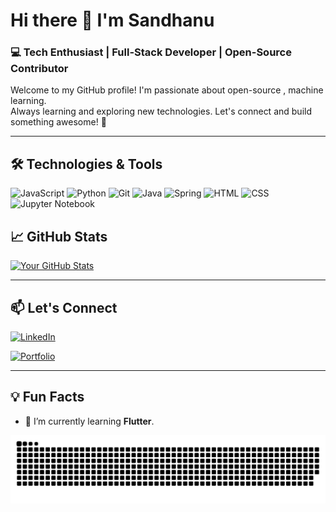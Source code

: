 # Hi there 👋 I'm Sandhanu

### 💻 Tech Enthusiast | Full-Stack Developer | Open-Source Contributor

Welcome to my GitHub profile! I'm passionate about  open-source , machine learning.  
Always learning and exploring new technologies. Let's connect and build something awesome! 🚀

---

## 🛠️ Technologies & Tools

![JavaScript](https://img.shields.io/badge/JavaScript-F7DF1E?style=for-the-badge&logo=javascript&logoColor=black)
![Python](https://img.shields.io/badge/Python-3776AB?style=for-the-badge&logo=python&logoColor=white)
![Git](https://img.shields.io/badge/Git-F05032?style=for-the-badge&logo=git&logoColor=white)
![Java](https://img.shields.io/badge/Java-ED8B00?style=for-the-badge&logo=openjdk&logoColor=white)
![Spring](https://img.shields.io/badge/Spring-6DB33F?style=for-the-badge&logo=spring&logoColor=white)
![HTML](https://img.shields.io/badge/HTML-E34F26?style=for-the-badge&logo=html5&logoColor=white)
![CSS](https://img.shields.io/badge/CSS-1572B6?style=for-the-badge&logo=css3&logoColor=white)
![Jupyter Notebook](https://img.shields.io/badge/Jupyter-F37626?style=for-the-badge&logo=jupyter&logoColor=white)

## 📈 GitHub Stats

[![Your GitHub Stats](https://github-readme-stats.vercel.app/api?username=SandhanuDulmeth&show_icons=true&theme=radical)](https://github.com/SandhanuDulmeth)  


---


## 📫 Let's Connect

[![LinkedIn](https://img.shields.io/badge/LinkedIn-0077B5?logo=linkedin&logoColor=white)](https://linkedin.com/in/sandhanu-mendis)  

[![Portfolio](https://img.shields.io/badge/Portfolio-FF5722?logo=google-chrome&logoColor=white)](https://your-portfolio.com)

---

## 💡 Fun Facts

- 🌱 I’m currently learning **Flutter**.





<div align="center">
  
  ![snake gif](https://github.com/SandhanuDulmeth/SandhanuDulmeth/blob/output/github-snake-dark.svg)
</div>













<!--
**SandhanuDulmeth/SandhanuDulmeth** is a ✨ _special_ ✨ repository because its `README.md` (this file) appears on your GitHub profile.

Here are some ideas to get you started:

- 🔭 I’m currently working on ...
- 🌱 I’m currently learning ...
- 👯 I’m looking to collaborate on ...
- 🤔 I’m looking for help with ...
- 💬 Ask me about ...
- 📫 How to reach me: ...
- 😄 Pronouns: ...
- ⚡ Fun fact: ...
-->
